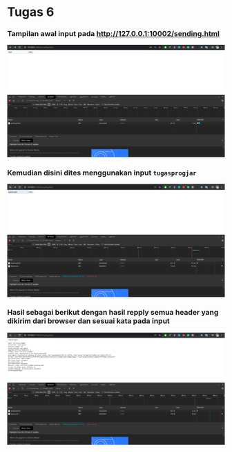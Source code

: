 # Tugas 6

### Tampilan awal input pada http://127.0.0.1:10002/sending.html
![](gambar/tampilan-awal.PNG)
### Kemudian disini dites menggunakan input ```tugasprogjar```
![](gambar/tampilan-lanjutan.PNG)
### Hasil sebagai berikut dengan hasil repply semua  header yang dikirim dari browser dan sesuai kata pada input
![](gambar/hasil.PNG)
